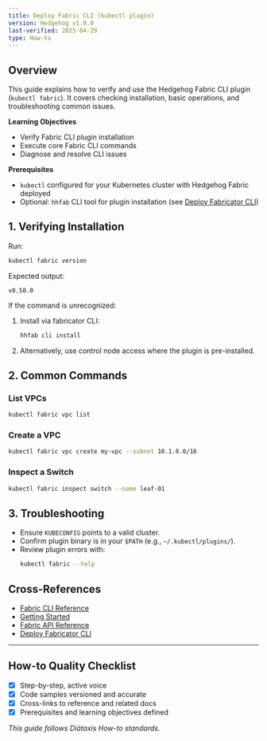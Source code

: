 ```yaml
---
title: Deploy Fabric CLI (kubectl plugin)
version: Hedgehog v1.0.0
last-verified: 2025-04-29
type: How-to
---
```


## Overview

This guide explains how to verify and use the Hedgehog Fabric CLI plugin (`kubectl fabric`). It covers checking installation, basic operations, and troubleshooting common issues.

**Learning Objectives**
- Verify Fabric CLI plugin installation
- Execute core Fabric CLI commands
- Diagnose and resolve CLI issues

**Prerequisites**
- `kubectl` configured for your Kubernetes cluster with Hedgehog Fabric deployed
- Optional: `hhfab` CLI tool for plugin installation (see [Deploy Fabricator CLI](deploying-cli.md))

## 1. Verifying Installation

Run:
```bash
kubectl fabric version
```
Expected output:
```console
v0.58.0
```

If the command is unrecognized:
1. Install via fabricator CLI:
   ```bash
   hhfab cli install
   ```
2. Alternatively, use control node access where the plugin is pre-installed.

## 2. Common Commands

### List VPCs
```bash
kubectl fabric vpc list
```

### Create a VPC
```bash
kubectl fabric vpc create my-vpc --subnet 10.1.0.0/16
```

### Inspect a Switch
```bash
kubectl fabric inspect switch --name leaf-01
```

## 3. Troubleshooting

- Ensure `KUBECONFIG` points to a valid cluster.
- Confirm plugin binary is in your `$PATH` (e.g., `~/.kubectl/plugins/`).
- Review plugin errors with:
  ```bash
  kubectl fabric --help
  ```

## Cross-References
- [Fabric CLI Reference](../reference/fabric-cli.md)
- [Getting Started](../tutorial/getting-started.md)
- [Fabric API Reference](../reference/fabric-api.md)
- [Deploy Fabricator CLI](deploying-cli.md)

---

## How-to Quality Checklist
- [x] Step-by-step, active voice
- [x] Code samples versioned and accurate
- [x] Cross-links to reference and related docs
- [x] Prerequisites and learning objectives defined

*This guide follows Diátaxis How-to standards.*
